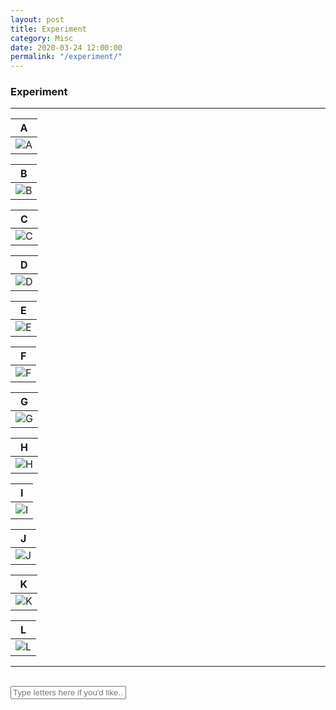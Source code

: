 ```yaml
---
layout: post
title: Experiment
category: Misc
date: 2020-03-24 12:00:00
permalink: "/experiment/"
---
```


<style>
.post-content img {
    height: 200px;
    float: left;
    border-radius: 20px;
}

.post-content table {
    float: left;
}

.post-content input[type="text"] {
    font-size: 24px;
    width: 100%;
    padding: 10px;
    letter-spacing: 10px;
}
</style>

### Experiment

---

| A |
| - |
| ![A](/assets/img/experiment/a.jpg) |

| B |
| - |
| ![B](/assets/img/experiment/b.jpg) |

| C |
| - |
| ![C](/assets/img/experiment/c.jpg) |

| D |
| - |
| ![D](/assets/img/experiment/d.jpg) |

| E |
| - |
| ![E](/assets/img/experiment/e.jpg) |

| F |
| - |
| ![F](/assets/img/experiment/f.png) |

| G |
| - |
| ![G](/assets/img/experiment/g.jpg) |

| H |
| - |
| ![H](/assets/img/experiment/h.jpg) |

| I |
| - |
| ![I](/assets/img/experiment/i.jpg) |

| J |
| - |
| ![J](/assets/img/experiment/j.png) |

| K |
| - |
| ![K](/assets/img/experiment/k.jpg) |

| L |
| - |
| ![L](/assets/img/experiment/l.jpg) |

---

<br>

<form>
    <input type="text" placeholder="Type letters here if you'd like...">
</form>

<br>